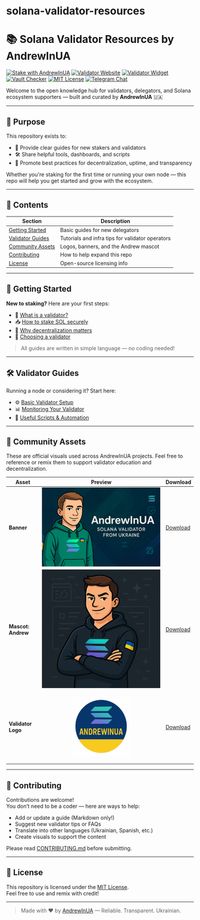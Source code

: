 # solana-validator-resources 
# 📚 Solana Validator Resources by AndrewInUA

[![Stake with AndrewInUA](https://img.shields.io/badge/Stake%20Now-Solana-brightgreen?style=for-the-badge&logo=solana)](https://andrewinua.com/#delegate)
[![Validator Website](https://img.shields.io/badge/Visit%20Website-AndrewInUA.com-007acc?style=for-the-badge)](https://andrewinua.com)
[![Validator Widget](https://img.shields.io/badge/Metrics%20Widget-Explore-purple?style=for-the-badge)](https://github.com/AndrewInUA/solana-validator-metrics-html-widget)
[![Vault Checker](https://img.shields.io/badge/Vault%20Checker-Check%20Invoices-blue?style=for-the-badge)](https://github.com/AndrewInUA/vault-invoices-checker)
[![MIT License](https://img.shields.io/badge/License-MIT-yellow?style=for-the-badge)](https://github.com/AndrewInUA/solana-validator-resources/blob/main/LICENSE)
[![Telegram Chat](https://img.shields.io/badge/Telegram-Contact-229ED9?style=for-the-badge&logo=telegram)](https://t.me/AndrewInUA)


Welcome to the open knowledge hub for validators, delegators, and Solana ecosystem supporters — built and curated by **AndrewInUA** 🇺🇦

---

## 🎯 Purpose

This repository exists to:
- 📖 Provide clear guides for new stakers and validators
- 🛠 Share helpful tools, dashboards, and scripts
- 🤝 Promote best practices for decentralization, uptime, and transparency

Whether you're staking for the first time or running your own node — this repo will help you get started and grow with the ecosystem.

---

## 🧩 Contents

| Section | Description |
|--------|-------------|
| [Getting Started](guides/how-to-stake.md) | Basic guides for new delegators |
| [Validator Guides](guides/basic-validator-setup.md) | Tutorials and infra tips for validator operators |
| [Community Assets](assets/banner/) | Logos, banners, and the Andrew mascot |
| [Contributing](CONTRIBUTING.md) | How to help expand this repo |
| [License](LICENSE) | Open-source licensing info |

---

## 🚀 Getting Started

**New to staking?** Here are your first steps:

- 📌 [What is a validator?](guides/what-is-a-validator.md)
- 📥 [How to stake SOL securely](guides/how-to-stake.md)
- 🤔 [Why decentralization matters](guides/why-decentralization.md)
- 🧭 [Choosing a validator](guides/choosing-validator.md)

> All guides are written in simple language — no coding needed!

---

## 🛠 Validator Guides

Running a node or considering it? Start here:

- ⚙️ [Basic Validator Setup](guides/basic-validator-setup.md)
- 📊 [Monitoring Your Validator](guides/monitoring-tools.md)
- 🔧 [Useful Scripts & Automation](tools/README.md)

---

## 🎨 Community Assets
These are official visuals used across AndrewInUA projects.
Feel free to reference or remix them to support validator education and decentralization.

| Asset              | Preview                                                                                                                 | Download                                                                                                       |
| ------------------ | ----------------------------------------------------------------------------------------------------------------------- | -------------------------------------------------------------------------------------------------------------- |
| **Banner**         | ![Banner](https://raw.githubusercontent.com/AndrewInUA/solana-validator-resources/main/assets/banner/andrew-banner.png) | [Download](https://github.com/AndrewInUA/solana-validator-resources/blob/main/assets/banner/andrew-banner.png) |
| **Mascot: Andrew** | ![Mascot](https://raw.githubusercontent.com/AndrewInUA/solana-validator-resources/main/assets/mascot/andrew-mascot.png) | [Download](https://github.com/AndrewInUA/solana-validator-resources/blob/main/assets/mascot/andrew-mascot.png) |
| **Validator Logo** | <p align="center"><img src="https://raw.githubusercontent.com/AndrewInUA/solana-validator-resources/main/assets/logos/validator-logo.png" width="160"/></p> | [Download](https://github.com/AndrewInUA/solana-validator-resources/blob/main/assets/logos/validator-logo.png) |
---

## 🤝 Contributing

Contributions are welcome!  
You don’t need to be a coder — here are ways to help:

- Add or update a guide (Markdown only!)
- Suggest new validator tips or FAQs
- Translate into other languages (Ukrainian, Spanish, etc.)
- Create visuals to support the content

Please read [CONTRIBUTING.md](CONTRIBUTING.md) before submitting.

---

## 📜 License

This repository is licensed under the [MIT License](LICENSE).  
Feel free to use and remix with credit!

---

> Made with ❤️ by [AndrewInUA](https://andrewinua.com) — Reliable. Transparent. Ukrainian.

